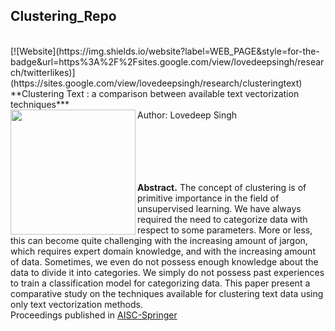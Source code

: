 ## Clustering_Repo

</br>
[![Website](https://img.shields.io/website?label=WEB_PAGE&style=for-the-badge&url=https%3A%2F%2Fsites.google.com/view/lovedeepsingh/research/twitterlikes)](https://sites.google.com/view/lovedeepsingh/research/clusteringtext)
</br>
**Clustering Text : a comparison between available text vectorization techniques***  &nbsp; &nbsp; &nbsp; &nbsp; &nbsp; &nbsp;
</br>
Author: Lovedeep Singh                                                       

<img align = "left" src="https://d1m75rqqgidzqn.cloudfront.net/wp-data/2020/01/17162345/clustering-algorithms-in-Machine-Learning.jpg" width=200>
</br>
</br>
</br>
</br>
</br>
</br>





**Abstract.** The concept of clustering is of primitive importance in the field of unsupervised learning. We have always required the need to categorize data with respect to some parameters. More or less, this can become quite challenging with the increasing amount of jargon, which requires expert domain knowledge, and with the increasing amount of data. Sometimes, we even do not possess enough knowledge about the data to divide it into categories. We simply do not possess past experiences to train a classification model for categorizing data. This paper present a comparative study on the techniques available for clustering text data using only text vectorization methods.
</br>
Proceedings published in [AISC-Springer](https://www.springer.com/series/11156)
